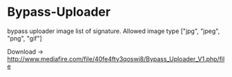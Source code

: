# Bypass-Uploader
bypass uploader image list of signature. Allowed image type ["jpg", "jpeg", "png", "gif"]


Download -> http://www.mediafire.com/file/40fe4fty3qoswi8/Bypass_Uploader_V1.php/file
